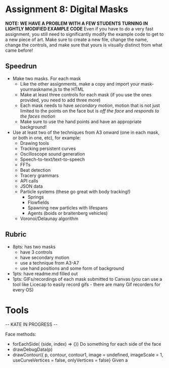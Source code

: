 # Assignment 8: Digital Masks

**NOTE: WE HAVE A PROBLEM WITH A FEW STUDENTS TURNING IN LIGHTLY MODIFIED EXAMPLE CODE**
Even if you have to do a very fast assignment, you still need to significantly modify the example code to get to a new piece of art.  Make sure to create a new file, change the name, change the controls, and make sure that yours is visually distinct from what came before! 


## Speedrun

* Make two masks.  For each mask
	* Like the other assignments, make a copy and import your mask-yourmaskname.js to the HTML
	* Make at least three controls for each mask (if you use the ones provided, you need to add three more)
	* Each mask needs to have *secondary motion*, motion that is not just limited to the points on the face but is *off the face* and *responds to the faces motion*
	* Make sure to use the hand points and have an appropriate background!
* Use at least two of the techniques from A3 onward (one in each mask, or both in one, etc), for example:
	* Drawing tools
	* Tracking persistent curves 
	* Oscilloscope sound generation
	* Speech-to-text/text-to-speech
	* FFTs
	* Beat detection
	* Tracery grammars
	* API calls
	* JSON data
	* Particle systems (these go great with body tracking!)
		* Springs
		* Flowfields
		* Spawning new particles with lifespans
		* Agents (boids or braitenberg vehicles)
	* Voronoi/Delaunay algorithm

## Rubric

*  8pts: has two masks
	* have 3 controls
	* have secondary motion
	* use a technique from A3-A7
	* use hand positions and some form of background
*  1pts: have readme.md filled out
*  1pts: GIFs/recordings of each mask submitted to Canvas (you can use a tool like Licecap to easily record gifs - there are many Gif recorders for every OS)


# Tools
 -- KATE IN PROGRESS --

Face methods: 

* forEachSide( (side, index) => {}) Do something for each side of the face
* drawDebugData(p)
* drawContour({ p, contour, contour1, image = undefined, imageScale = 1,   useCurveVertices = false,
    onlyVertices = false}
    Given a 